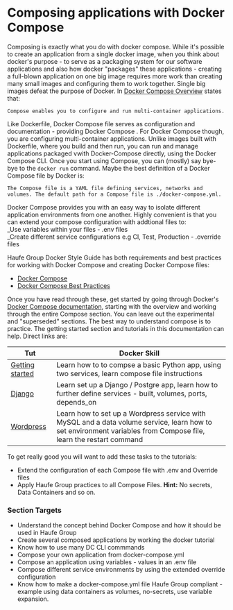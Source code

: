 # Composing applications with Docker Compose

Composing is exactly what you do with docker compose. While it's possible to create an application from a single docker image, when you think about docker's purpose - to serve as a packaging system for our software applications and also how docker "packages" these applications - creating a full-blown application on one big image requires more work than creating many small images and configuring them to work together. Single big images defeat the purpose of Docker. In [Docker Compose Overview](https://docs.docker.com/compose/overview/)    states that:

```
Compose enables you to configure and run multi-container applications.
```

Like Dockerfile, Docker Compose file serves as configuration and documentation - providing Docker Compose . For Docker Compose though, you are configuring multi-container applications. Unlike images built with Dockerfile, where you build and then run, you can run and manage applications packaged vwith Docker-Compose directly, using the Docker Compose CLI. Once you start using Compose, you can \(mostly\) say bye-bye to the `docker run` command. Maybe the best definition of a Docker Compose file by Docker is:

```
The Compose file is a YAML file defining services, networks and volumes. The default path for a Compose file is ./docker-compose.yml.
```

Docker Compose provides you with an easy way to isolate different application environments from one another. Highly convenient is that you can extend your compose configuration with addtional files to:  
_Use variables within your files - .env files  
_Create different service configurations e.g CI, Test, Production - .override files

Haufe Group Docker Style Guide has both requirements and best practices for working with Docker Compose and creating Docker Compose files:

* [Docker Compose](https://github.com/Haufe-Lexware/docker-style-guide/blob/master/DockerCompose.md)
* [Docker Compose Best Practices](https://github.com/Haufe-Lexware/docker-style-guide/blob/master/BestPracticesCompose.md)

Once you have read through these, get started by going through Docker's [Docker Compose documentation](https://docs.docker.com/compose/overview/), starting with the overview and working through the entire Compose section. You can leave out the experimental and "superseded" sections. The best way to understand compose is to practice. The getting started section and  tutorials in this documentation can help. Direct links are: 

| Tut | Docker Skill |
| --- | --- |
| [Getting started](https://docs.docker.com/compose/gettingstarted/) | Learn how to to compse a basic Python app, using two services, learn compose file instructions |
| [Django](https://docs.docker.com/compose/django/) | Learn set up a Django / Postgre app, learn how to further define services - built, volumes, ports, depends\_on |
| [Wordpress](https://docs.docker.com/compose/wordpress/) | Learn how to set up a Wordpress service with MySQL and a data volume service, learn how to set environment variables from Compose file, learn the restart command |

To get really good you will want to add these tasks to the tutorials:
* Extend the configuration of each Compose file with .env and Override files
* Apply Haufe Group practices to all Compose Files. **Hint:** No secrets, Data Containers and so on. 

### Section Targets

* Understand the concept behind Docker Compose and how it should be used in Haufe Group
* Create several composed applications by working the docker tutorial
* Know how to use many DC CLI commmands
* Compose your own application from docker-compose.yml
* Compose an application using variables - values in an .env file
* Compose different service environments by using the extended override configuration
* Know how to make a docker-compose.yml file Haufe Group compliant - example using data containers as volumes, no-secrets, use variable expansion.



